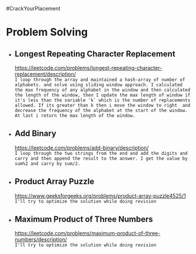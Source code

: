 #CrackYourPlacement

# Problem Solving

- ## Longest Repeating Character Replacement
    https://leetcode.com/problems/longest-repeating-character-replacement/description/ \
    ```I loop through the array and maintained a hash-array of number of alphabets. and solve using sliding window approach. I calculated the max frequency of any alphabet in the window and then calculated the length of the window, then I update the max length of window if it's less than the variable 'k` which is the number of replacements allowed. If its greater than k then i move the window to right  and decrease the frequency of the alphabet at the start of the window. At last i return the max length of the window.```

- ## Add Binary
    https://leetcode.com/problems/add-binary/description/ \
    ```I loop through the two strings from the end and add the digits and carry and then append the result to the answer. I get the value by sum%2 and carry by sum/2.```

- ## Product Array Puzzle
    https://www.geeksforgeeks.org/problems/product-array-puzzle4525/1 \
    ```I'll try to optimize the solution while doing revision```

- ## Maximum Product of Three Numbers
    https://leetcode.com/problems/maximum-product-of-three-numbers/description/ \
    ```I'll try to optimize the solution while doing revision```